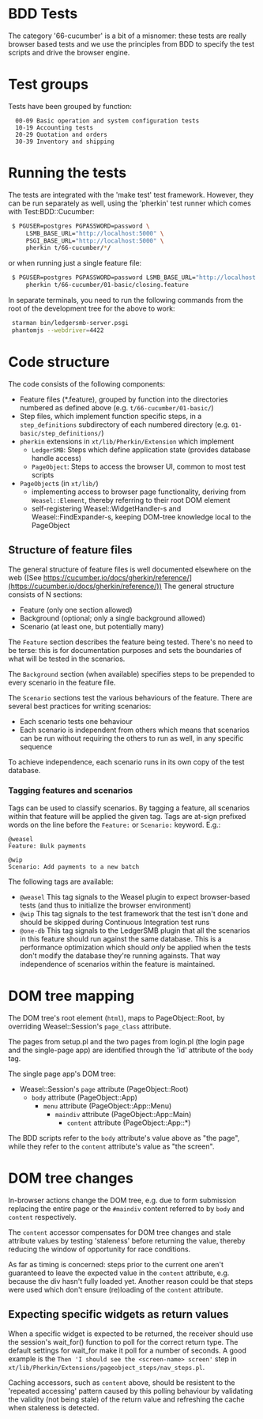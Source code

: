 
# BDD Tests

The category '66-cucumber' is a bit of a misnomer: these tests are
really browser based tests and we use the principles from BDD to
specify the test scripts and drive the browser engine.

# Test groups

Tests have been grouped by function:

```plain
  00-09 Basic operation and system configuration tests
  10-19 Accounting tests
  20-29 Quotation and orders
  30-39 Inventory and shipping
```

# Running the tests

The tests are integrated with the 'make test' test framework. However,
they can be run separately as well, using the 'pherkin' test runner
which comes with Test:BDD::Cucumber:

```sh
 $ PGUSER=postgres PGPASSWORD=password \
     LSMB_BASE_URL="http://localhost:5000" \
     PSGI_BASE_URL="http://localhost:5000" \
     pherkin t/66-cucumber/*/
```

or when running just a single feature file:

```sh
 $ PGUSER=postgres PGPASSWORD=password LSMB_BASE_URL="http://localhost:5000" \
     pherkin t/66-cucumber/01-basic/closing.feature
```

In separate terminals, you need to run the following commands from the
root of the development tree for the above to work:

```sh
 starman bin/ledgersmb-server.psgi
 phantomjs --webdriver=4422
```

# Code structure

The code consists of the following components:

* Feature files (*.feature), grouped by function into the directories
  numbered as defined above (e.g. `t/66-cucumber/01-basic/`)
* Step files, which implement function specific steps, in a
  `step_definitions` subdirectory of each numbered directory
   (e.g. `01-basic/step_definitions/`)
* `pherkin` extensions in `xt/lib/Pherkin/Extension` which implement
  * `LedgerSMB`: Steps which define application state (provides
     database handle access)
  * `PageObject`: Steps to access the browser UI, common to most
     test scripts
* `PageObject`s (in `xt/lib/`)
  * implementing access to browser page functionality, deriving from
    `Weasel::Element`, thereby referring to their root DOM element
  * self-registering Weasel::WidgetHandler-s and Weasel::FindExpander-s,
     keeping DOM-tree knowledge local to the PageObject

## Structure of feature files

The general structure of feature files is well documented elsewhere on
the web ([See https://cucumber.io/docs/gherkin/reference/](https://cucumber.io/docs/gherkin/reference/))
The general structure consists of N sections:

* Feature (only one section allowed)
* Background (optional; only a single background allowed)
* Scenario (at least one, but potentially many)

The `Feature` section describes the feature being tested. There's no need
to be terse: this is for documentation purposes and sets the boundaries
of what will be tested in the scenarios.

The `Background` section (when available) specifies steps to be prepended
to every scenario in the feature file.

The `Scenario` sections test the various behaviours of the feature. There
are several best practices for writing scenarios:

* Each scenario tests one behaviour
* Each scenario is independent from others
   which means that scenarios can be run without requiring
   the others to run as well, in any specific sequence

To achieve independence, each scenario runs in its own copy of the
test database.

### Tagging features and scenarios

Tags can be used to classify scenarios. By tagging a feature, all
scenarios within that feature will be applied the given tag. Tags
are at-sign prefixed words on the line before the `Feature:` or
`Scenario:` keyword. E.g.:

```plain
@weasel
Feature: Bulk payments

@wip
Scenario: Add payments to a new batch
```

The following tags are available:

* `@weasel`
   This tag signals to the Weasel plugin to expect browser-based
   tests (and thus to initialize the browser environment)
* `@wip`
   This tag signals to the test framework that the test isn't done
   and should be skipped during Continuous Integration test runs
* `@one-db`
   This tag signals to the LedgerSMB plugin that all the scenarios
   in this feature should run against the same database. This is a
   performance optimization which should *only* be applied when the
   tests don't modify the database they're running againsts. That way
   independence of scenarios within the feature is maintained.

# DOM tree mapping

The DOM tree's root element (`html`), maps to PageObject::Root, by
overriding Weasel::Session's `page_class` attribute.

The pages from setup.pl and the two pages from login.pl (the login page
and the single-page app) are identified through the 'id' attribute of the
`body` tag.

The single page app's DOM tree:

* Weasel::Session's `page` attribute (PageObject::Root)
  * `body` attribute (PageObject::App)
    * `menu` attribute (PageObject::App::Menu)
      * `maindiv` attribute (PageObject::App::Main)
        * `content` attribute (PageObject::App::*)

The BDD scripts refer to the `body` attribute's value above as
"the page", while they refer to the `content` attribute's value as
"the screen".

# DOM tree changes

In-browser actions change the DOM tree, e.g. due to form submission
replacing the entire page or the `#maindiv` content referred to
by `body` and `content` respectively.

The `content` accessor compensates for DOM tree changes and stale
attribute values by testing 'staleness' before returning the value,
thereby reducing the window of opportunity for race conditions.

As far as timing is concerned: steps prior to the current one aren't
guaranteed to leave the expected value in the `content` attribute,
e.g. because the div hasn't fully loaded yet. Another reason could be
that steps were used which don't ensure (re)loading of the `content`
attribute.

## Expecting specific widgets as return values

When a specific widget is expected to be returned, the receiver should
use the session's wait_for() function to poll for the correct return
type. The default settings for wait_for make it poll for a number of
seconds.  A good example is the `Then 'I should see the <screen-name>
screen'` step in `xt/lib/Pherkin/Extensions/pageobject_steps/nav_steps.pl`.

Caching accessors, such as `content` above, should be resistent to the
'repeated accessing' pattern caused by this polling behaviour by validating
the validity (not being stale) of the return value and refreshing the
cache when staleness is detected.
